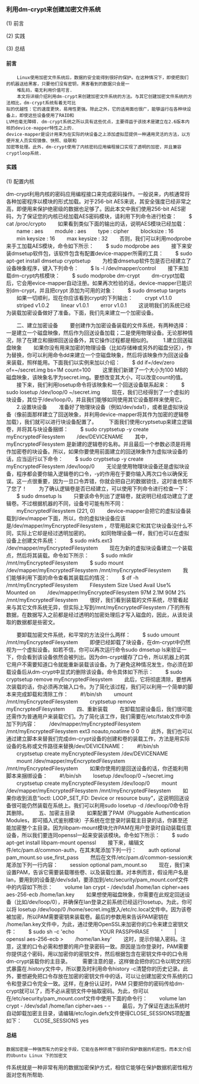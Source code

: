 ### 利用dm-crypt来创建加密文件系统 ###
(1) 前言

(2) 实践

(3) 总结

#### 前言 ####
```
    Linux使用加密文件系统后，数据的安全能得到很好的保护。在这种情况下，即使把我们的机器送给黑客，只要他们没有密钥，黑客看到的数据只会是一
    堆乱码，毫无利用价值可言.
    本文将详细介绍利用dm-crypt来创建加密文件系统的方法。与其它创建加密文件系统的方法相比，dm-crypt系统有着无可比
拟的优越性：它的速度更快，易用性更强。除此之外，它的适用面也很广，能够运行在各种块设备上，即使这些设备使用了RAID和
LVM也毫无障碍. dm-crypt系统之所以具有这些优点，主要得益于该技术是建立在2.6版本内核的device-mapper特性之上的. 
device-mapper是设计用来为在实际的块设备之上添加虚拟层提供一种通用灵活的方法，以方便开发人员实现镜像、快照、级联和
加密等处理。此外，dm-crypt使用了内核密码应用编程接口实现了透明的加密，并且兼容cryptloop系统.
```

#### 实践 ####
(1) 配置内核

dm-crypt利用内核的密码应用编程接口来完成密码操作。一般说来，内核通常将各种加密程序以模块的形式加载。对于256-bit AES来说，其安全强度已经非常之高，即便用来保护绝密级的数据也足够了。因此本文中我们使用256-bit AES密码，为了保证您的内核已经加载AES密码模块，请利用下列命令进行检查：
　　$ cat /proc/crypto
　　如果看到类似下面的输出的话，说明AES模块已经加载： 
　　name : aes
　　module : aes
　　type : cipher
　　blocksize : 16
　　min keysize : 16
　　max keysize : 32
　　否则，我们可以利用modprobe来手工加载AES模块，命令如下所示：
　　$ sudo modprobe aes
　　接下来安装dmsetup软件包，该软件包含有配置device-mapper所需的工具：
　　$ sudo apt-get install dmsetup cryptsetup
　　为检查dmsetup软件包是否已经建立了设备映象程序，键入下列命令： 
　　$ ls -l /dev/mapper/control
　　接下来加载dm-crypt内核模块： 
　　$ sudo modprobe dm-crypt
　　dm-crypt加载后，它会用evice-mapper自动注册。如果再次检验的话，device-mapper已能识别dm-crypt，并且把crypt 添加为可用的对象： 
　　$ sudo dmsetup targets
　　如果一切顺利，现在你应该看到crypt的下列输出： 
　　crypt v1.1.0
　　striped v1.0.2
　　linear v1.0.1
　　error v1.0.1
　　这说明我们的系统已经为装载加密设备做好了准备。下面，我们先来建立一个加密设备。
　　

　　二、建立加密设备
　　要创建作为加密设备装载的文件系统，有两种选择：一是建立一个磁盘映像，然后作为回送设备加载；二是使用物理设备。无论那种情况，除了在建立和捆绑回送设备外，其它操作过程都是相似的。
　　1.建立回送磁盘映象
　　如果你没有用来加密的物理设备（比如存储棒或另外的磁盘分区），作为替换，你可以利用命令dd来建立一个空磁盘映象，然后将该映象作为回送设备来装载，照样能用。下面我们以实例来加以介绍：
　　$ dd if=/dev/zero of=~/secret.img bs=1M count=100
　　这里我们新建了一个大小为100 MB的磁盘映象，该映象名字为secret.img。要想改变其大小，可以改变count的值。 
　　接下来，我们利用losetup命令将该映象和一个回送设备联系起来： 
　　$ sudo losetup /dev/loop/0 ~/secret.img
　　现在，我们已经得到了一个虚拟的块设备，其位于/dev/loop/0，并且我们能够如同使用其它设备那样来使用它。 
　　2.设置块设备
　　准备好了物理块设备（例如/dev/sda1），或者是虚拟块设备（像前面那样建立了回送映象，并利用device-mapper将其作为加密的逻辑卷加载），我们就可以进行块设备配置了。
　　下面我们使用cryptsetup来建立逻辑卷，并将其与块设备捆绑：
　　$ sudo cryptsetup -y create myEncryptedFilesystem 
　　/dev/DEVICENAME
　　其中，myEncryptedFilesystem 是新建的逻辑卷的名称。并且最后一个参数必须是将用作加密卷的块设备。所以，如果你要使用前面建立的回送映象作为虚拟块设备的话，应当运行以下命令： 
　　$ sudo cryptsetup -y create myEncryptedFilesystem /dev/loop/0
　　无论是使用物理块设备还是虚拟块设备，程序都会要你输入逻辑卷的口令，-y的作用在于要你输入两次口令以确保无误。这一点很重要，因为一旦口令弄错，你就会把自己的数据锁住，这时谁也帮不了您了！
　　为了确认逻辑卷是否已经建立，可以使用下列命令进行检查一下：
　　$ sudo dmsetup ls
　　只要该命令列出了逻辑卷，就说明已经成功建立了逻辑卷。不过根据机器的不同，设备号可能有所不同： 
　　myEncryptedFilesystem (221, 0)
　　device-mapper会把它的虚拟设备装载到/dev/mapper下面，所以，你的虚拟块设备应该是/dev/mapper/myEncryptedFilesystem ，尽管用起来它和其它块设备没什么不同，实际上它却是经过透明加密的。
　　如同物理设备一样，我们也可以在虚拟设备上创建文件系统：
　　$ sudo mkfs.ext3 /dev/mapper/myEncryptedFilesystem
　　现在为新的虚拟块设备建立一个装载点，然后将其装载。命令如下所示： 
　　$ sudo mkdir /mnt/myEncryptedFilesystem 
　　$ sudo mount /dev/mapper/myEncryptedFilesystem /mnt/myEncryptedFilesystem
　　我们能够利用下面的命令查看其装载后的情况： 
　　$ df -h /mnt/myEncryptedFilesystem 
　　Filesystem Size Used Avail Use% Mounted on
　　/dev/mapper/myEncryptedFilesystem 97M 2.1M 90M 2% /mnt/myEncryptedFilesystem
　　很好，我们看到装载的文件系统，尽管看起来与其它文件系统无异，但实际上写到/mnt/myEncryptedFilesystem /下的所有数据，在数据写入之前都是经过透明的加密处理后才写入磁盘的，因此，从该处读取的数据都是些密文。
　　

　　要卸载加密文件系统，和平常的方法没什么两样：
　　$ sudo umount /mnt/myEncryptedFilesystem
　　即便已经卸载了块设备，在dm-crypt中仍然视为一个虚拟设备。如若不信，你可以再次运行命令sudo dmsetup ls来验证一下，你会看到该设备依然会被列出。因为dm-crypt缓存了口令，所以机器上的其它用户不需要知道口令就能重新装载该设备。为了避免这种情况发生，你必须在卸载设备后从dm-crypt中显式的删除该设备。命令具体如下所示： 
　　$ sudo cryptsetup remove myEncryptedFilesystem
　　此后，它将彻底清除，要想再次装载的话，你必须再次输入口令。为了简化该过程，我们可以利用一个简单的脚本来完成卸载和清除工作： 
　　#!/bin/sh
　　umount /mnt/myEncryptedFilesystem 
　　cryptsetup remove myEncryptedFilesystem
　　四、重新装载
　　在卸载加密设备后，我们很可能还需作为普通用户来装载它们。为了简化该工作，我们需要在/etc/fstab文件中添加下列内容： 
　　/dev/mapper/myEncryptedFilesystem /mnt/myEncryptedFilesystem ext3 noauto,noatime 0 0
　　此外，我们也可以通过建立脚本来替我们完成dm-crypt设备的创建和卷的装载工作，方法是用实际设备的名称或文件路径来替换/dev/DEVICENAME： 
　　#!/bin/sh
　　cryptsetup create myEncryptedFilesystem /dev/DEVICENAME
　　mount /dev/mapper/myEncryptedFilesystem /mnt/myEncryptedFilesystem
　　如果你使用的是回送设备的话，你还能利用脚本来捆绑设备： 
　　#!/bin/sh 
　　losetup /dev/loop/0 ~/secret.img
　　cryptsetup create myEncryptedFilesystem /dev/loop/0
　　mount /dev/mapper/myEncryptedFilesystem /mnt/myEncryptedFilesystem
　　如果你收到消息“ioctl: LOOP_SET_FD: Device or resource busy”，这说明回送设备很可能仍然装载在系统上。我们可以利用sudo losetup -d /dev/loop/0命令将其删除。
　　五、加密主目录
　　如果配置了PAM（Pluggable Authentication Modules，即可插入式鉴别模块）子系统在您登录时装载主目录的话，你甚至还能加密整个主目录。因为libpam-mount模块允许PAM在用户登录时自动装载任意设备，所以我们要连同openssl一起来安装该模块。命令如下所示：
　　$ sudo apt-get install libpam-mount openssl
　　接下来，编辑文件/etc/pam.d/common-auth，在其末尾添加下列一行： 
　　auth optional pam_mount.so use_first_pass
　　然后在文件/etc/pam.d/common-session末尾添加下列一行内容： 
　　session optional pam_mount.so
　　现在，我们来设置PAM，告诉它需要装载哪些卷、以及装载位置。对本例而言，假设用户名是Ian，要用到的设备是/dev/sda1，要添加到/etc/security/pam_mount.conf文件中的内容如下所示：
　　volume Ian crypt - /dev/sda1 /home/Ian cipher=aes aes-256-ecb /home/Ian.key
　　如果想使用磁盘映象，你需要在此规定回送设备（比如/dev/loop/0），并确保在Ian登录之前系统已经运行losetup。为此，你可以将 losetup /dev/loop/0 /home/secret.img放入/etc/rc.local文件中。因为该卷被加密，所以PAM需要密钥来装载卷。最后的参数用来告诉PAM密钥在 /home/Ian.key文件中，为此，通过使用OpenSSL来加密你的口令来建立密钥文件：
　　$ sudo sh -c 'echo 
　　'
　　YOUR PASSPHRASE
　　' 
　　| openssl aes-256-ecb >
　　/home/Ian.key'
　　这时，提示你输入密码。注意，这里的口令必需和想要的用户登录密码一致。原因是当你登录时，PAM需要你提供这个密码，用以加密你的密钥文件，然后根据包含在密钥文件中的口令用dm-crypt装载你的主目录。
　　需要注意的是，这样做会把你的口令以明文的形式暴露在.history文件中，所以要及时利用命令history -c清楚你的历史记录。此外，要想避免把口令存放在加密的密钥文件中的话，可以让创建加密文件系统的口令和登录口令完全一致。这样，在身份认证时，PAM 只要把你的密码传给dm-crypt就可以了，而不必从密钥文件中抽取密码。为此，你可以在/etc/security/pam_mount.conf文件中使用下面的命令行：
　　volume Ian crypt - /dev/sda1 /home/Ian cipher=aes - -
　　最后，为了保证在退出系统时自动卸载加密主目录，请编辑/etc/login.defs文件使得CLOSE_SESSIONS项配置如下： 
　　CLOSE_SESSIONS yes

#### 总结 ####
    数据加密是一种强而有力的安全手段，它能在各种环境下很好的保护数据的机密性。而本文介绍的Ubuntu Linux 下的加密文
件系统就是一种非常有用的数据加密保护方式，相信它能够在保护数据机密性相方面对您有所帮助.
